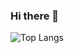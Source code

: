 ### Hi there 👋

![Top Langs](https://github-readme-stats.vercel.app/api/top-langs/?username=nvanderperren&exclude_repo=KP-TRACKS-mediawiki-docker,cgm-remote-monitor,umap,KP-TRACKS-mediawiki&layout=compact&langs_count=10)




<!--
**nvanderperren/nvanderperren** is a ✨ _special_ ✨ repository because its `README.md` (this file) appears on your GitHub profile.

Here are some ideas to get you started:

- 🔭 I’m currently working on ...
- 🌱 I’m currently learning ...
- 👯 I’m looking to collaborate on ...
- 🤔 I’m looking for help with ...
- 💬 Ask me about ...
- 📫 How to reach me: ...
- 😄 Pronouns: ...
- ⚡ Fun fact: ...
-->

